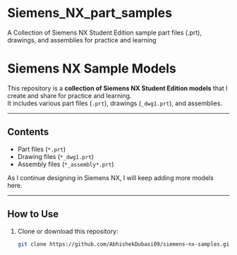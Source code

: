 # Siemens_NX_part_samples
A Collection of Siemens NX Student Edition sample part files (.prt), drawings, and assemblies for practice and learning
# Siemens NX Sample Models

This repository is a **collection of Siemens NX Student Edition models** that I create and share for practice and learning.  
It includes various part files (`.prt`), drawings (`_dwg1.prt`), and assemblies.

---

##  Contents
- Part files (`*.prt`)
- Drawing files (`*_dwg1.prt`)
- Assembly files (`*_assembly*.prt`)

As I continue designing in Siemens NX, I will keep adding more models here.

---

##  How to Use
1. Clone or download this repository:
   ```bash
   git clone https://github.com/AbhishekDubasi09/siemens-nx-samples.git
